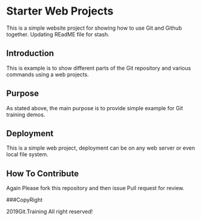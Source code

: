  # Starter Web Projects

This is a simple website project for 
showing how to use Git and Github together.
Updating REadME file for stash.

## Introduction

This is example is to show different parts of
the Git repository and various commands using
a web projects.

## Purpose

As stated above, the main purpose is to 
provide simple example for Git training demos.

## Deployment

This is a simple web project, deployment can
be on any web server or even local file system.

## How To Contribute

Again Please fork this repository and then issue Pull request for review.

###CopyRight

 2019Git.Training All right reserved!